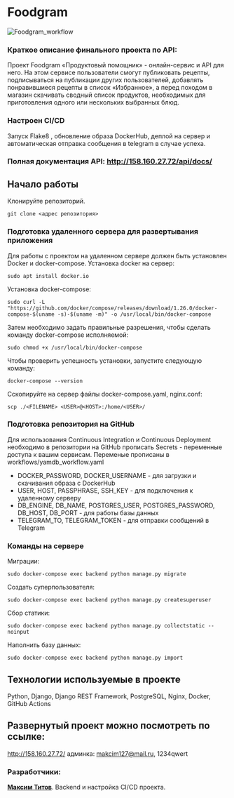 # Foodgram

<img src="https://github.com/mrSHISKA/foodgram-project-react/actions/workflows/foodgram_workflow.yml/badge.svg" alt="Foodgram_workflow" style="max-width: 100%;">

### Краткое описание финального проекта по API:

Проект Foodgram «Продуктовый помощник» - онлайн-сервис и API для него. На этом сервисе пользователи смогут публиковать рецепты, подписываться на публикации других пользователей, добавлять понравившиеся рецепты в список «Избранное», а перед походом в магазин скачивать сводный список продуктов, необходимых для приготовления одного или нескольких выбранных блюд.

### Настроен CI/CD

Запуск Flake8 , обновление образа DockerHub, деплой на сервер и автоматическая отправка сообщения в telegram в случае успеха.

### Полная документация API: http://158.160.27.72/api/docs/

## Начало работы

Клонируйте репозиторий.
```
git clone <адрес репозитория>
```
### Подготовка удаленного сервера для развертывания приложения

Для работы с проектом на удаленном сервере должен быть установлен Docker и docker-compose.
Установка docker на сервер:
```
sudo apt install docker.io 
```
Установка docker-compose:
```
sudo curl -L "https://github.com/docker/compose/releases/download/1.26.0/docker-compose-$(uname -s)-$(uname -m)" -o /usr/local/bin/docker-compose
```
Затем необходимо задать правильные разрешения, чтобы сделать команду docker-compose исполняемой:
```
sudo chmod +x /usr/local/bin/docker-compose
```
Чтобы проверить успешность установки, запустите следующую команду:
```
docker-compose --version
```
Cскопируйте на сервер файлы docker-compose.yaml, nginx.conf:
```
scp ./<FILENAME> <USER>@<HOST>:/home/<USER>/
```
### Подготовка репозитория на GitHub

Для использования Continuous Integration и Continuous Deployment необходимо в репозитории на GitHub прописать Secrets - переменные доступа к вашим сервисам.
Переменые прописаны в workflows/yamdb_workflow.yaml

* DOCKER_PASSWORD, DOCKER_USERNAME - для загрузки и скачивания образа с DockerHub 
* USER, HOST, PASSPHRASE, SSH_KEY - для подключения к удаленному серверу
* DB_ENGINE, DB_NAME, POSTGRES_USER, POSTGRES_PASSWORD, DB_HOST, DB_PORT - для работы базы данных
* TELEGRAM_TO, TELEGRAM_TOKEN - для отправки сообщений в Telegram
### Команды на сервере

Миграции:
```
sudo docker-compose exec backend python manage.py migrate
```
Создать суперпользователя:
```
sudo docker-compose exec backend python manage.py createsuperuser
```
Сбор статики:
```
sudo docker-compose exec backend python manage.py collectstatic --noinput
```
Наполнить базу данных:
```
sudo docker-compose exec backend python manage.py import
```
## Технологии используемые в проекте
Python, Django, Django REST Framework, PostgreSQL, Nginx, Docker, GitHub Actions
## Развернутый проект можно посмотреть по ссылке:

http://158.160.27.72/ админка: makcim127@mail.ru, 1234qwert

### Разработчики:
**[Максим Титов](https://github.com/mrSHISKA)**. Backend и настройка CI/CD проекта. 

